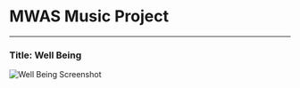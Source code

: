# MWAS Music Project

---

### Title: Well Being

![Well Being Screenshot](mattwithasynth/well-being/screenshot.png)
